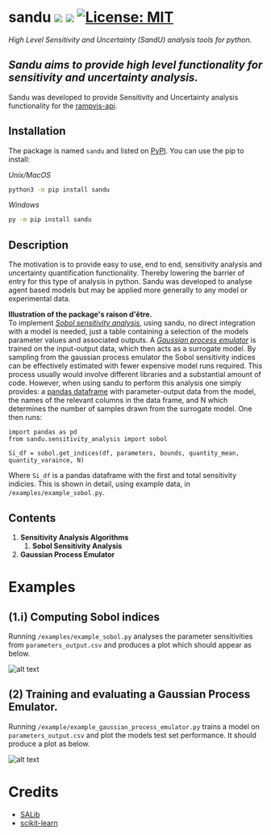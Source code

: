 # sandu ![](https://img.shields.io/pypi/v/sandu) ![](https://img.shields.io/badge/python-%3E%3D3.6-blue) [![License: MIT](https://img.shields.io/badge/License-MIT-green.svg)](https://opensource.org/licenses/MIT)

*High Level Sensitivity and Uncertainty (SandU) analysis tools for python.*

## *Sandu aims to provide high level functionality for sensitivity and uncertainty analysis.*

Sandu was developed to provide Sensitivity and Uncertainty analysis functionality for the [rampvis-api](https://github.com/ScottishCovidResponse/rampvis-api).

## Installation

The package is named `sandu` and listed on [PyPI](https://pypi.org/project/sandu/). You can use the pip to install:

*Unix/MacOS*
```bash
python3 -m pip install sandu
```
*Windows*
```bash
py -m pip install sandu
```
## Description

The motivation is to provide easy to use, end to end, sensitivity analysis and uncertainty quantification functionality. Thereby lowering the barrier of entry for this type of analysis in python. Sandu was developed to analyse agent based models but may be applied more generally to any model or experimental data.

**Illustration of the package's raison d'être.**   
To implement [*Sobol sensitivity analysis*](https://en.wikipedia.org/wiki/Variance-based_sensitivity_analysis), using sandu, no direct integration with a model is needed, just a table containing a selection of the models parameter values and associated outputs. A [*Gaussian process emulator*](https://en.wikipedia.org/wiki/Gaussian_process_emulator) is trained on the input-output data, which then acts as a surrogate model. By sampling from the gaussian process emulator the Sobol sensitivity indices can be effectively estimated with fewer expensive model runs required. This process usually would involve different libraries and a substantial amount of code. However, when using sandu to perform this analysis one simply provides: a [pandas dataframe](https://pandas.pydata.org/docs/reference/api/pandas.DataFrame.html) with parameter-output data from the model, the names of the relevant columns in the data frame, and N which determines the number of samples drawn from the surrogate model. One then runs:

```
import pandas as pd
from sandu.sensitivity_analysis import sobol

Si_df = sobol.get_indices(df, parameters, bounds, quantity_mean, quantity_varaince, N)
```
Where `Si_df` is a pandas dataframe with the first and total sensitivity indicies. This is shown in detail, using example data, in `/examples/example_sobol.py`.

## Contents

1. **Sensitivity Analysis Algorithms**
    1. **Sobol Sensitivity Analysis**
2. **Gaussian Process Emulator**


# Examples

## (1.i) Computing Sobol indices
Running  `/examples/example_sobol.py` analyses the parameter sensitivities  from `parameters_output.csv` and produces a plot which should appear as below.

![alt text](images/example_sobol.png)

## (2) Training and evaluating a Gaussian Process Emulator. 
Running `/example/example_gaussian_process_emulator.py` trains a model on `parameters_output.csv` and plot the models test set performance. It should produce a plot as below.

![alt text](images/example_gaussian_process_emulator.png)

# Credits

* [SALib](http://salib.github.io/SALib/)
* [scikit-learn](https://scikit-learn.org/stable/)

